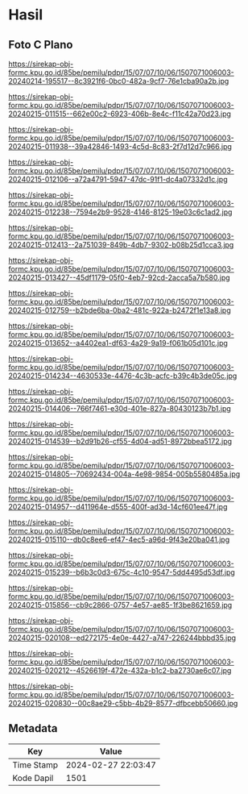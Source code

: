 # Hasil

## Foto C Plano

https://sirekap-obj-formc.kpu.go.id/85be/pemilu/pdpr/15/07/07/10/06/1507071006003-20240214-195517--8c3921f6-0bc0-482a-9cf7-76e1cba90a2b.jpg

https://sirekap-obj-formc.kpu.go.id/85be/pemilu/pdpr/15/07/07/10/06/1507071006003-20240215-011515--662e00c2-6923-406b-8e4c-f11c42a70d23.jpg

https://sirekap-obj-formc.kpu.go.id/85be/pemilu/pdpr/15/07/07/10/06/1507071006003-20240215-011938--39a42846-1493-4c5d-8c83-2f7d12d7c966.jpg

https://sirekap-obj-formc.kpu.go.id/85be/pemilu/pdpr/15/07/07/10/06/1507071006003-20240215-012106--a72a4791-5947-47dc-91f1-dc4a07332d1c.jpg

https://sirekap-obj-formc.kpu.go.id/85be/pemilu/pdpr/15/07/07/10/06/1507071006003-20240215-012238--7594e2b9-9528-4146-8125-19e03c6c1ad2.jpg

https://sirekap-obj-formc.kpu.go.id/85be/pemilu/pdpr/15/07/07/10/06/1507071006003-20240215-012413--2a751039-849b-4db7-9302-b08b25d1cca3.jpg

https://sirekap-obj-formc.kpu.go.id/85be/pemilu/pdpr/15/07/07/10/06/1507071006003-20240215-013427--45df1179-05f0-4eb7-92cd-2acca5a7b580.jpg

https://sirekap-obj-formc.kpu.go.id/85be/pemilu/pdpr/15/07/07/10/06/1507071006003-20240215-012759--b2bde6ba-0ba2-481c-922a-b2472f1e13a8.jpg

https://sirekap-obj-formc.kpu.go.id/85be/pemilu/pdpr/15/07/07/10/06/1507071006003-20240215-013652--a4402ea1-df63-4a29-9a19-f061b05d101c.jpg

https://sirekap-obj-formc.kpu.go.id/85be/pemilu/pdpr/15/07/07/10/06/1507071006003-20240215-014234--4630533e-4476-4c3b-acfc-b39c4b3de05c.jpg

https://sirekap-obj-formc.kpu.go.id/85be/pemilu/pdpr/15/07/07/10/06/1507071006003-20240215-014406--766f7461-e30d-401e-827a-80430123b7b1.jpg

https://sirekap-obj-formc.kpu.go.id/85be/pemilu/pdpr/15/07/07/10/06/1507071006003-20240215-014539--b2d91b26-cf55-4d04-ad51-8972bbea5172.jpg

https://sirekap-obj-formc.kpu.go.id/85be/pemilu/pdpr/15/07/07/10/06/1507071006003-20240215-014805--70692434-004a-4e98-9854-005b5580485a.jpg

https://sirekap-obj-formc.kpu.go.id/85be/pemilu/pdpr/15/07/07/10/06/1507071006003-20240215-014957--d411964e-d555-400f-ad3d-14cf601ee47f.jpg

https://sirekap-obj-formc.kpu.go.id/85be/pemilu/pdpr/15/07/07/10/06/1507071006003-20240215-015110--db0c8ee6-ef47-4ec5-a96d-9f43e20ba041.jpg

https://sirekap-obj-formc.kpu.go.id/85be/pemilu/pdpr/15/07/07/10/06/1507071006003-20240215-015239--b6b3c0d3-675c-4c10-9547-5dd4495d53df.jpg

https://sirekap-obj-formc.kpu.go.id/85be/pemilu/pdpr/15/07/07/10/06/1507071006003-20240215-015856--cb9c2866-0757-4e57-ae85-1f3be8621659.jpg

https://sirekap-obj-formc.kpu.go.id/85be/pemilu/pdpr/15/07/07/10/06/1507071006003-20240215-020108--ed272175-4e0e-4427-a747-226244bbbd35.jpg

https://sirekap-obj-formc.kpu.go.id/85be/pemilu/pdpr/15/07/07/10/06/1507071006003-20240215-020212--4526619f-472e-432a-b1c2-ba2730ae6c07.jpg

https://sirekap-obj-formc.kpu.go.id/85be/pemilu/pdpr/15/07/07/10/06/1507071006003-20240215-020830--00c8ae29-c5bb-4b29-8577-dfbcebb50660.jpg


## Metadata

| Key        | Value               |
| ---------- | ------------------- |
| Time Stamp | 2024-02-27 22:03:47 |
| Kode Dapil | 1501                |



